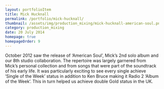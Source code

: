 ```yaml
---
layout: portfolioItem
title: Mick Hucknall
permalink: /portfolio/mick-hucknall/
thumbnail: /assets/img/production_mixing/mick-hucknall-american-soul.png
category: production_mixing
date: 20 July 2014
homepage: true
homepageOrder: 9
---
```


October 2012 saw the release of ‘American Soul’, Mick’s 2nd solo album and our 8th studio collaboration. The repertoire was largely garnered from Mick’s personal collection and from songs that were part of the soundtrack of his early life. It was particularly exciting to see every single achieve ‘Single of the Week’ status in addition to Ken Bruce making it Radio 2 ‘Album of the Week’. This in turn helped us achieve double Gold status in the UK.